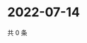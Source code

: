 # 2022-07-14

共 0 条

<!-- BEGIN WEIBO -->
<!-- 最后更新时间 Thu Jul 14 2022 15:16:04 GMT+0800 (China Standard Time) -->

<!-- END WEIBO -->

